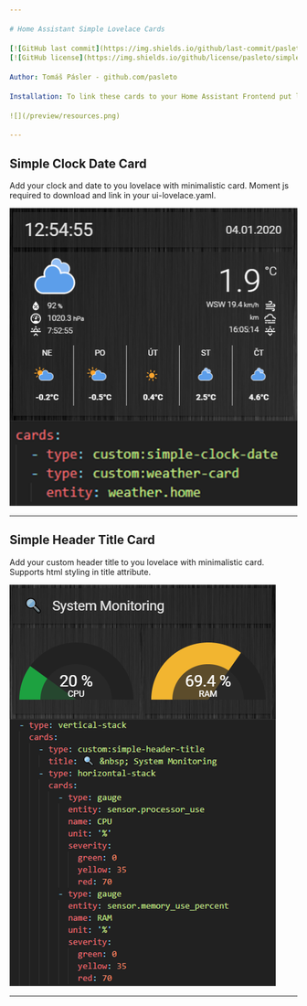 ```yaml
---

# Home Assistant Simple Lovelace Cards

[![GitHub last commit](https://img.shields.io/github/last-commit/pasleto/simple-lovelace-cards.svg)](https://github.com/pasleto/simple-lovelace-cards/commits)
[![GitHub license](https://img.shields.io/github/license/pasleto/simple-lovelace-cards)](https://github.com/pasleto/simple-lovelace-cards/blob/master/LICENSE.md)

Author: Tomáš Pásler - github.com/pasleto

Installation: To link these cards to your Home Assistant Frontend put links for these files in your ui-lovelace.yaml

![](/preview/resources.png)

---
```


## Simple Clock Date Card

Add your clock and date to you lovelace with minimalistic card. Moment js required to download and link in your ui-lovelace.yaml.

![](/preview/simple-clock-date.png)

---

## Simple Header Title Card

Add your custom header title to you lovelace with minimalistic card. Supports html styling in title attribute.

![](/preview/simple-header-title.png)

---
